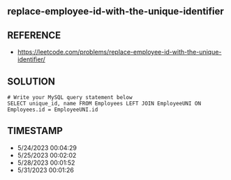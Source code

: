 ## replace-employee-id-with-the-unique-identifier

## REFERENCE

- https://leetcode.com/problems/replace-employee-id-with-the-unique-identifier/

## SOLUTION

``` MySQL
# Write your MySQL query statement below
SELECT unique_id, name FROM Employees LEFT JOIN EmployeeUNI ON Employees.id = EmployeeUNI.id
```


## TIMESTAMP

- 5/24/2023 00:04:29
- 5/25/2023 00:02:02
- 5/28/2023 00:01:52
- 5/31/2023 00:01:26

